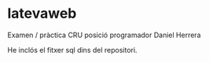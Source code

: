# latevaweb
Examen / pràctica CRU posició programador Daniel Herrera

He inclós el fitxer sql dins del repositori.
